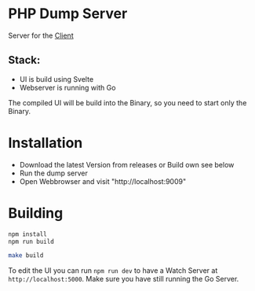 # PHP Dump Server

Server for the [Client](https://github.com/shyim/php-dump-client)

## Stack:

* UI is build using Svelte
* Webserver is running with Go

The compiled UI will be build into the Binary, so you need to start only the Binary.

# Installation

* Download the latest Version from releases or Build own see below
* Run the dump server
* Open Webbrowser and visit "http://localhost:9009"

# Building

```bash
npm install
npm run build

make build
```

To edit the UI you can run `npm run dev` to have a Watch Server at `http://localhost:5000`. Make sure you have still running the Go Server.
